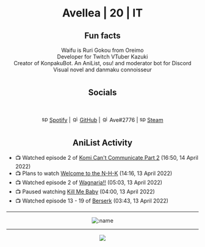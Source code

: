 <h1 align="center">
Avellea | 20 | IT
</h1>



<h2 align="center">
Fun facts
</h2>

<p align="center">
Waifu is Ruri Gokou from Oreimo<br>
Developer for Twitch VTuber Kazuki<br>
Creator of KonpakuBot. An AniList, osu! and moderator bot for Discord<br>
Visual novel and danmaku connoisseur
</p>

<h1>
<h2 align="center">Socials</h2>
<br>
<p align="center">
<img src="https://open.scdn.co/cdn/images/favicon.5cb2bd30.ico" alt="spotify logo" width="16"> <a href="https://open.spotify.com/user/2r8tkjt7qlh7uo7k06z43t63a">Spotify</a> | <img src="https://github.com/fluidicon.png" alt="github logo" width="16"> <a href="https://github.com/Avellea">GitHub</a> | <img src="https://i.imgur.com/ywxedYu.png" alt="github logo" width="16"> Ave#2776 | <img src="https://store.steampowered.com/favicon.ico" alt="spotify logo" width="16"> <a href="https://steamcommunity.com/id/Avellea/">Steam</a>
</p>
<h1>

<h2 align="center">AniList Activity</h2>

<!-- ANILIST_ACTIVITY:start -->

-   📺 Watched episode 2 of [Komi Can't Communicate Part 2](https://anilist.co/anime/142984) (16:50, 14 April 2022)
-   📺 Plans to watch [Welcome to the N-H-K](https://anilist.co/anime/1210) (14:16, 13 April 2022)
-   📺 Watched episode 2 of [Wagnaria!!](https://anilist.co/anime/6956) (05:03, 13 April 2022)
-   📺 Paused watching [Kill Me Baby](https://anilist.co/anime/11079) (04:00, 13 April 2022)
-   📺 Watched episode 13 - 19 of [Berserk](https://anilist.co/anime/33) (03:43, 13 April 2022)

<!-- ANILIST_ACTIVITY:end -->


---
  
<p align="center">
<img src="https://count.getloli.com/get/@avellea?theme=rule34" alt=":name" />
<p>
  
---



<p align="center">
<img src="https://i.pinimg.com/originals/5f/95/04/5f9504eb5a7d27ec7a6121b9e9aa48b3.gif">
<p>
